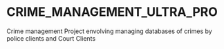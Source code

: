 # CRIME_MANAGEMENT_ULTRA_PRO
Crime management Project envolving managing databases of crimes by police clients and Court Clients
